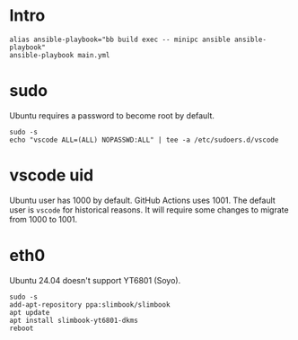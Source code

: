 # Intro

``` shell
alias ansible-playbook="bb build exec -- minipc ansible ansible-playbook"
ansible-playbook main.yml
```

# sudo
Ubuntu requires a password to become root by default.

``` shell
sudo -s
echo "vscode ALL=(ALL) NOPASSWD:ALL" | tee -a /etc/sudoers.d/vscode
```

# vscode uid
Ubuntu user has 1000 by default. GitHub Actions uses 1001. The default user is `vscode` for historical reasons. It will require some changes to migrate from 1000 to 1001.

# eth0
Ubuntu 24.04 doesn't support YT6801 (Soyo).

``` shell
sudo -s
add-apt-repository ppa:slimbook/slimbook
apt update
apt install slimbook-yt6801-dkms
reboot
```
